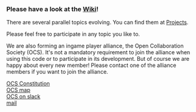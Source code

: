 ### __Please have a look at the [Wiki](https://github.com/cyberblast/screeps.behaviour-action-pattern/wiki)!__

There are several parallel topics evolving. You can find them at [Projects](https://github.com/ScreepsGamers/screeps.behaviour-action-pattern/projects).

Please feel free to participate in any topic you like to.

We are also forming an ingame player alliance, the Open Collaboration Society (OCS). It's not a mandatory requirement to join the alliance when using this code or to participate in its development. But of course we are happy about every new member!
Please contact one of the alliance members if you want to join the alliance.

[OCS Constitution](https://github.com/ScreepsGamers/OCS)  
[OCS map](http://www.leagueofautomatednations.com/a/OCS)  
[OCS on slack](https://screeps.slack.com/messages/ocs)  
[mail](mailto://ocs@cyberblast.org)  
